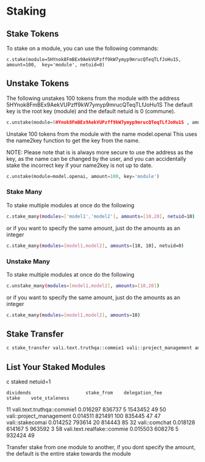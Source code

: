 # Staking 

## Stake Tokens

To stake on a module, you can use the following commands:

```
c.stake(module=5HYnok8FmBEx9AekVUPzff9kW7ymyp9mrucQTeqTLfJoHu1S, amount=100,  key='module', netuid=0)
```

## Unstake Tokens

The following unstakes 100 tokens from the module with the address 5HYnok8FmBEx9AekVUPzff9kW7ymyp9mrucQTeqTLfJoHu1S
The default key is the root key (module) and the default netuid is 0 (commune).

```python
c.unstake(module=5HYnok8FmBEx9AekVUPzff9kW7ymyp9mrucQTeqTLfJoHu1S , amount=10,  key='module')
```

Unstake 100 tokens from the module with the name model.openai
This uses the name2key function to get the key from the name. 

NOTE:
Please note that is is always more secure to use the address as the key, as the name can be changed by the user, and you can accidentally stake the incorrect key if your name2key is not up to date. 

```python
c.unstake(module=model.openai, amount=100, key='module')
```

### Stake Many

To stake multiple modules at once do the following

```bash 
c.stake_many(modules=['model1','model2'], amounts=[10,20], netuid=10)
```

or if you want to specify the same amount, just do the amounts as an integer

```bash 
c.stake_many(modules=[model1,model2], amounts=[10, 10], netuid=0)
```


### Unstake Many

To stake multiple modules at once do the following

```bash 
c.unstake_many(modules=[model1,model2], amounts=[10,20])
```

or if you want to specify the same amount, just do the amounts as an integer

```bash 
c.stake_many(modules=[model1,model2], amounts=10)
```
## Stake Transfer

```bash
c stake_transfer vali.text.truthqa::commie1 vali::project_management amount=0.01 # default netuid=0
```


## List Your Staked Modules 


c staked netuid=1

    dividends                    stake_from    delegation_fee          stake    vote_staleness
11  vali.text.truthqa::commie1   0.016297      836737               5  1543452              49
50    vali::project_management   0.014511      821491             100   835445              47
47            vali::stakecomai   0.014252      793614              20   814443              85
32               vali::comchat   0.018128      614167               5   963592               3
58  vali.text.realfake::commie   0.015503      608276               5   932424              49


Transfer stake from one module to another, if you dont specify the amount, the default is the entire stake towards the module

